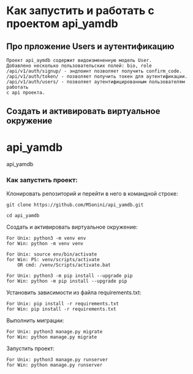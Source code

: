# Как запустить и работать с проектом api_yamdb

## Про прложение Users и аутентификацию

    Проект api_aymdb содержит видоизмененную модель User.
    Добавлено несколько пользовательских полей: bio, role
    /api/v1/auth/signup/ - эндпоинт позволяет получить confirm_code.
    /api/v1/auth/token/ - позволяет получить токен для аутентификации.
    /api/v1/auth/users/ - позволяет аутентифицированным пользователям работать
    с api проекта.

## Cоздать и активировать виртуальное окружение
# api_yamdb
api_yamdb

### Как запустить проект:

Клонировать репозиторий и перейти в него в командной строке:

```
git clone https://github.com/MSonini/api_yamdb.git
```

```
cd api_yamdb
```

Cоздать и активировать виртуальное окружение:

```
For Unix: python3 -m venv env
for Win: python -m venv venv
```

```
For Unix: source env/bin/activate
for Win: PS: venv/scripts/activate
    OR cmd: /venv/Scripts/activate.bat
```

```
For Unix: python3 -m pip install --upgrade pip
for Win: python -m pip install --upgrade pip
```

Установить зависимости из файла requirements.txt:

```
For Unix: pip install -r requirements.txt
for Win: pip install -r requirements.txt
```

Выполнить миграции:

```
For Unix: python3 manage.py migrate
for Win: python manage.py migrate
```

Запустить проект:

```
For Unix: python3 manage.py runserver
for Win: python manage.py runserver
```
